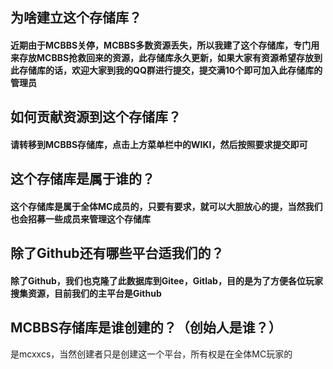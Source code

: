 ## 为啥建立这个存储库？

#### 近期由于MCBBS关停，MCBBS多数资源丢失，所以我建了这个存储库，专门用来存放MCBBS抢救回来的资源，此存储库永久更新，如果大家有资源希望存放到此存储库的话，欢迎大家到我的QQ群进行提交，提交满10个即可加入此存储库的管理员


## 如何贡献资源到这个存储库？

#### 请转移到MCBBS存储库，点击上方菜单栏中的WIKI，然后按照要求提交即可

## 这个存储库是属于谁的？

#### 这个存储库是属于全体MC成员的，只要有要求，就可以大胆放心的提，当然我们也会招募一些成员来管理这个存储库

## 除了Github还有哪些平台适我们的？

#### 除了Github，我们也克隆了此数据库到Gitee，Gitlab，目的是为了方便各位玩家搜集资源，目前我们的主平台是Github

## MCBBS存储库是谁创建的？（创始人是谁？）
是mcxxcs，当然创建者只是创建这一个平台，所有权是在全体MC玩家的

